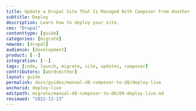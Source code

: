 ```yaml
---
title: Update a Drupal Site That Is Managed With Composer From Another Platform
subtitle: Deploy
description: Learn how to deploy your site.
cms: "Drupal"
contenttype: [guide]
categories: [migrate]
newcms: [drupal]
audience: [development]
product: [--]
integration: [--]
tags: [code, launch, migrate, site, updates, composer]
contributors: [wordsmither]
layout: guide
permalink: docs/guides/manual-d8-composer-to-d8/deploy-live
anchorid: deploy-live
editpath: migrate/manual-d8-composer-to-d8/09-deploy-live.md
reviewed: "2022-12-13"
---
```


<Partial file="drupal/deploy-using-launch.md" />
